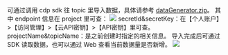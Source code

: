 可通过调用 cdp sdk 往 topic 里导入数据，具体请参考 [dataGenerator.zip](https://main.qcloudimg.com/raw/0316a47b3f808b0e6116af95b5ef7beb.zip)。
其中 endpoint 信息在 project 里可查：
![](https://main.qcloudimg.com/raw/0298401e85fe5f9285644ef450440087.png)
secretId&secretKey：在【个人账户】>【访问管理】>【云API密钥】>【API密钥】里可查。
projectName&topicName：是之前创建时指定的相关信息。
导入完成后可通过 SDK 读取数据，也可以通过 Web 查看当前数据量是否新增。
![](https://main.qcloudimg.com/raw/55ff4f5bd596a54a27dc68c83982def7.png)
